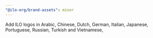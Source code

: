 ```yaml
---
"@ilo-org/brand-assets": minor
---
```


Add ILO logos in Arabic, Chinese, Dutch, German, Italian, Japanese, Portuguese, Russian, Turkish and Vietnamese, 
